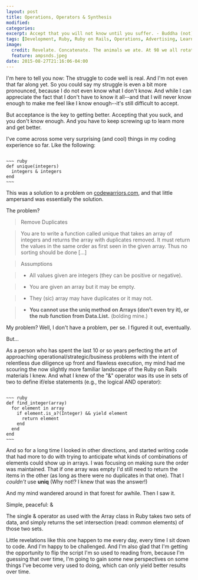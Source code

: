 ```yaml
---
layout: post
title: Operations, Operators & Synthesis
modified:
categories:
excerpt: Accept that you will not know until you suffer. - Buddha (not)
tags: [Development, Ruby, Ruby on Rails, Operations, Advertising, Learning]
image:
  credit: Revelate. Concatenate. The animals we ate. At 98 we all rotate.
  feature: ampsnds.jpeg
date: 2015-08-27T21:16:06-04:00
---
```

I'm here to tell you now: The struggle to code well is real. And I'm not even that far along yet. So you could say my struggle is even a bit more pronounced, because I do not even know what I don't know. And while I can appreciate the fact that I don't have to know it all--and that I will never know enough to make me feel like I know enough--it's still difficult to accept.

But acceptance is the key to getting better. Accepting that you suck, and you don't know enough. And you have to keep screwing up to learn more and get better.

I've come across some very surprising (and cool) things in my coding experience so far. Like the following:

<code>
~~~ ruby
def unique(integers)
  integers & integers
end
~~~
</code>

This was a solution to a problem on <a href="http://codewarriors.com">codewarriors.com</a>, and that little ampersand was essentially the solution.

The problem?

> Remove Duplicates

> You are to write a function called unique that takes an array of integers and returns the array with duplicates removed. It must return the values in the same order as first seen in the given array. Thus no sorting should be done [...]

> Assumptions

> * All values given are integers (they can be positive or negative).

> * You are given an array but it may be empty.

> * They (sic) array may have duplicates or it may not.

> * <b>You cannot use the uniq method on Arrays (don't even try it), or the nub function from Data.List.</b> (bolding mine.)

My problem? Well, I don't have a problem, per se. I figured it out, eventually.

But...

As a person who has spent the last 10 or so years perfecting the art of approaching operational/strategic/business problems with the intent of relentless due diligence up front and flawless execution, my mind had me scouring the now slightly more familiar landscape of the Ruby on Rails materials I knew. And what I knew of the "&" operator was its use in sets of two to define if/else statements (e.g., the logical AND operator):

<code>
~~~ ruby
def find_integer(array)
  for element in array
    if element.is_a?(Integer) && yield element
      return element
    end
  end
end
~~~
</code>

And so for a long time I looked in other directions, and started writing code that had more to do with trying to anticipate what kinds of combinations of elements could show up in arrays. I was focusing on making sure the order was maintained. That if one array was empty I'd still need to return the items in the other (as long as there were no duplicates in that one). That I <i>couldn't</i> use <b>uniq</b> (Why not!? I knew that was the answer!)

And my mind wandered around in that forest for awhile. Then I saw it.

Simple, peaceful: &

The single & operator as used with the Array class in Ruby takes two sets of data, and simply returns the set intersection (read: common elements) of those two sets.

Little revelations like this one happen to me every day, every time I sit down to code. And I'm happy to be challenged. And I'm also glad that I'm getting the opportunity to flip the script I'm so used to reading from, because I'm guessing that over time, I'm going to gain some new perspectives on some things I've become very used to doing, which can only yield better results over time.
